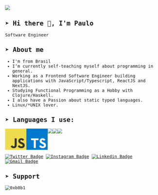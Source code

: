 <div style="margin: 20px 0">
    <a href="https://github.com/0xb0b1/github-profile-views-counter">
        <img width="140px" src="https://komarev.com/ghpvc/?username=0xb0b1&color=DE002D">
    </a>
</div>

<samp>
  
## ➤ Hi there 👋, I'm Paulo

Software Engineer

## ➤ About me 

- I'm from Brasil
- I’m currently self-teaching myself about programming in general.
- Working as a Frontend Software Engineer building applications with JavaScript/Typescript, ReactJS and NextJS.
- Studying Functional Programming as a Hobby with Clojure/Haskell.
- I also have a Passion about static typed languages.
- Linux/*UNIX lover.


## ➤ Languages I use:

<div style="
display: flex;
">
<img height="70" src="https://raw.githubusercontent.com/github/explore/80688e429a7d4ef2fca1e82350fe8e3517d3494d/topics/javascript/javascript.png">
<img height="70" src="https://raw.githubusercontent.com/github/explore/80688e429a7d4ef2fca1e82350fe8e3517d3494d/topics/typescript/typescript.png">
<img height="70" src="https://raw.githubusercontent.com/github/explore/80688e429a7d4ef2fca1e82350fe8e3517d3494d/topics/typescript/python.png">
    <img height="70" src="https://raw.githubusercontent.com/github/explore/80688e429a7d4ef2fca1e82350fe8e3517d3494d/topics/typescript/golang.png">
        <img height="70" src="https://raw.githubusercontent.com/github/explore/80688e429a7d4ef2fca1e82350fe8e3517d3494d/topics/typescript/clojure.png">

</div>


[![Twitter Badge](https://img.shields.io/badge/-@paulo-555555?style=flat-square&labelColor=555555&logo=twitter&logoColor=white&link=https://twitter.com/p_vcent)](https://twitter.com/p_vcent)
[![Instagram Badge](https://img.shields.io/badge/-@paulo-555555?style=flat-square&labelColor=555555&logo=instagram&logoColor=white&link=https://instagram.com/p_vcent)](https://instagram.com/p_vcent) 
[![Linkedin Badge](https://img.shields.io/badge/-Paulo%20Vicente-555555?style=flat-square&logo=Linkedin&logoColor=white&link=https://www.linkedin.com/in/paulo-vicente-6abab0198/)](https://www.linkedin.com/in/paulo-vicente-6abab0198/) 
[![Gmail Badge](https://img.shields.io/badge/-vcente82.com-555555?style=flat-square&logo=Gmail&logoColor=white&link=mailto:vcente82@gmail.com)](mailto:vcente82@gmail.com)
  
## ➤ Support
<p><a href="https://www.buymeacoffee.com/0xb0b1"> <img align="left" src="https://cdn.buymeacoffee.com/buttons/v2/default-yellow.png" height="50" width="210" alt="0xb0b1" /></a></p><br><br>


